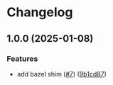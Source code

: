 # Changelog

## 1.0.0 (2025-01-08)


### Features

* add bazel shim ([#7](https://github.com/josephtate/asdf-bazelisk/issues/7)) ([9b1cd87](https://github.com/josephtate/asdf-bazelisk/commit/9b1cd8718f7801cac1b117e19da296cbf224e94e))
